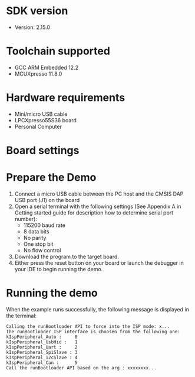 
SDK version
===========
- Version: 2.15.0

Toolchain supported
===================
- GCC ARM Embedded  12.2
- MCUXpresso  11.8.0

Hardware requirements
=====================
- Mini/micro USB cable
- LPCXpresso55S36 board
- Personal Computer

Board settings
==============

Prepare the Demo
================
1.  Connect a micro USB cable between the PC host and the CMSIS DAP USB port (J1) on the board
2.  Open a serial terminal with the following settings (See Appendix A in Getting started guide for description how to determine serial port number):
    - 115200 baud rate
    - 8 data bits
    - No parity
    - One stop bit
    - No flow control
3.  Download the program to the target board.
4.  Either press the reset button on your board or launch the debugger in your IDE to begin running the demo.

Running the demo
================

When the example runs successfully, the following message is displayed in the terminal:

```
Calling the runBootloader API to force into the ISP mode: x...
The runBootloader ISP interface is choosen from the following one:
kIspPeripheral_Auto :     0
kIspPeripheral_UsbHid :   1
kIspPeripheral_Uart :     2
kIspPeripheral_SpiSlave : 3
kIspPeripheral_I2cSlave : 4
kIspPeripheral_Can :      5
Call the runBootloader API based on the arg : xxxxxxxx...
```

